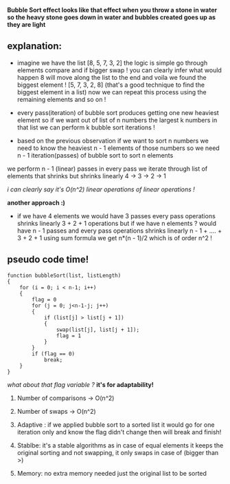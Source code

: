 **Bubble Sort effect looks like that effect when you throw a stone in water so the heavy stone goes down in water and bubbles created goes up as they are light**

  


## explanation:

- imagine we have the list [8, 5, 7, 3, 2] the logic is simple go through elements compare and if bigger swap !
you can clearly infer what would happen 8 will move along the list to the end and voila we found the biggest element !
[5, 7, 3, 2, 8]
(that's a good technique to find the biggest element in a list) now we can repeat this process using the remaining elements and so on !

- every pass(iteration) of bubble sort produces getting one new heaviest element so if we want out of list of n numbers the largest k numbers in that list we can perform k bubble sort iterations !

- based on the previous observation if we want to sort n numbers we need to know the heaviest n - 1 elements of those numbers so we need n - 1 iteration(passes) of bubble sort to sort n elements

  

we perform n - 1 (linear) passes in every pass we iterate through list of elements that shrinks but shrinks linearly 4 -> 3 -> 2 -> 1

*i can clearly say it's O(n^2) linear operations of linear operations !*

**another approach :)**

- if we have 4 elements we would have 3 passes every pass operations shrinks linearly 3 + 2 + 1 operations
but if we have n elements ?
would have n - 1 passes and every pass operations shrinks linearly n - 1 + .... + 3 + 2 + 1 using sum formula we get
n*(n - 1)/2 which is of order n^2 !

  

## pseudo code time!

  

```
function bubbleSort(list, listLength)
{
    for (i = 0; i < n-1; i++)
    {
        flag = 0
        for (j = 0; j<n-1-j; j++)
        {
            if (list[j] > list[j + 1])
            {
                swap(list[j], list[j + 1]);
                flag = 1
            }
        }
        if (flag == 0)
            break;
    }
}
```

*what about that flag variable ?*
**it's for adaptability!**

  

1) Number of comparisons -> O(n^2)

2) Number of swaps -> O(n^2)

3) Adaptive : if we applied bubble sort to a sorted list it would go for one iteration only and know the flag didn't change then will break and finish!

4) Stablbe: it's a stable algorithms as in case of equal elements it keeps the original sorting and not swapping, it only swaps in case of (bigger than >)

5) Memory: no extra memory needed just the original list to be sorted
